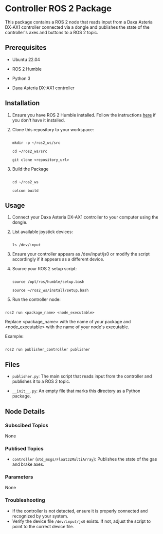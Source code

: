 
# Controller ROS 2 Package

  

This package contains a ROS 2 node that reads input from a Daxa Asteria DX-AX1 controller connected via a dongle and publishes the state of the controller's axes and buttons to a ROS 2 topic.

  

## Prerequisites

  

- Ubuntu 22.04

- ROS 2 Humble

- Python 3

- Daxa Asteria DX-AX1 controller

  

## Installation

  

1. Ensure you have ROS 2 Humble installed. Follow the instructions [here](https://docs.ros.org/en/humble/Installation.html) if you don't have it installed.

2. Clone this repository to your workspace:

  

	```

	mkdir -p ~/ros2_ws/src

	cd ~/ros2_ws/src

	git clone <repository_url>

	```

  

3. Build the Package

  

	```

	cd ~/ros2_ws

	colcon build

	```

  

## Usage

  

1. Connect your Daxa Asteria DX-AX1 controller to your computer using the dongle.

2. List available joystick devices:

  

	```

	ls /dev/input

	```

  

3. Ensure your controller appears as /dev/input/js0 or modify the script accordingly if it appears as a different device.

4. Source your ROS 2 setup script:

  

	```

	source /opt/ros/humble/setup.bash

	source ~/ros2_ws/install/setup.bash

	```

5. Run the controller node:

  

```

ros2 run <package_name> <node_executable>

```

Replace <package_name> with the name of your package and <node_executable> with the name of your node's executable.

Example:
```

ros2 run publisher_controller publisher

```

## Files
- `publisher.py`: The main script that reads input from the controller and publishes it to a ROS 2 topic.

- `__init__.py`: An empty file that marks this directory as a Python package.                         

## Node Details
### Subscibed Topics
None

### Publised Topics
- `controller` (`std_msgs/Float32MultiArray`): Publishes the state of the gas and brake axes.
                                                                                       
### Parameters
None

### Troubleshooting
-   If the controller is not detected, ensure it is properly connected and recognized by your system.
-   Verify the device file `/dev/input/js0` exists. If not, adjust the script to point to the correct device file.
